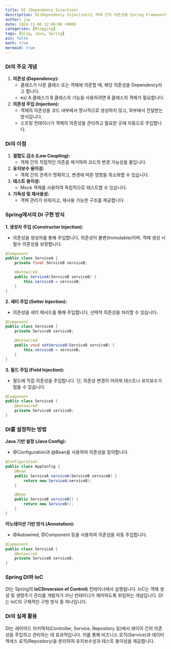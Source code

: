 ```yaml
---
title: DI (Dependency Injection)
description: DI(Dependency Injection)는 객체 간의 의존성을 Spring Framework가 관리하여 객체 생성 및 의존성 주입을 처리하는 디자인 패턴입니다. DI는 Spring의 핵심 개념 중 하나로, 코드의 결합도를 낮추고 유연성과 테스트 가능성을 높입니다.
author: jay
date: 2024-12-06 12:00:00 +0800
categories: [Blogging]
tags: [blog, Java, Spring]
pin: false
math: true
mermaid: true
---
```


### DI의 주요 개념

1. **의존성 (Dependency):**
   * 클래스가 다른 클래스 또는 객체에 의존할 때, 해당 의존성을 Dependency라고 합니다.
   * ex) A 클래스가 B 클래스의 기능을 사용하려면 B 클래스의 객체가 필요합니다.
2. **의존성 주입 (Injection):**
   * 객체의 의존성을 코드 내부에서 명시적으로 생성하지 않고, 외부에서 전달받는 방식입니다.
   * 스프링 컨테이너가 객체의 의존성을 관리하고 필요한 곳에 자동으로 주입합니다.

### DI의 이점

1. **결합도 감소 (Low Coupling):**
   * 객체 간의 직접적인 의존을 제거하여 코드의 변경 가능성을 줄입니다.
2. **유지보수 용이성:**
   * 객체 간의 관계가 명확하고, 변경에 따른 영향을 최소화할 수 있습니다.
3. **테스트 용이성:**
   * Mock 객체를 사용하여 독립적으로 테스트할 수 있습니다.
4. **가독성 및 재사용성:**
   * 객체 관리가 쉬워지고, 재사용 가능한 구조를 제공합니다.

### Spring에서의 DI 구현 방식

**1. 생성자 주입 (Constructor Injection):**

* 의존성을 생성자를 통해 주입합니다, 의존성이 불변(Immutable)이며, 객체 생성 시 필수 의존성을 보장합니다.

```java
@Component
public class ServiceA {
    private final ServiceB serviceB;

    @Autowired
    public ServiceA(ServiceB serviceB) {
        this.serviceB = serviceB;
    }
}
```

**2. 세터 주입 (Setter Injection):**

* 의존성을 세터 메서드를 통해 주입합니다, 선택적 의존성을 처리할 수 있습니다.

```java
@Component
public class ServiceA {
    private ServiceB serviceB;

    @Autowired
    public void setServiceB(ServiceB serviceB) {
        this.serviceB = serviceB;
    }
}
```

**3. 필드 주입 (Field Injection):**

* 필드에 직접 의존성을 주입합니다. 단, 의존성 변경이 어려워 테스트나 유지보수가 힘들 수 있습니다.

```java
@Component
public class ServiceA {
    @Autowired
    private ServiceB serviceB;
}
```

### DI를 설정하는 방법
**Java 기반 설정 (Java Config):**
* @Configuration과 @Bean을 사용하여 의존성을 정의합니다.
```java
@Configuration
public class AppConfig {
    @Bean
    public ServiceA serviceA(ServiceB serviceB) {
        return new ServiceA(serviceB);
    }

    @Bean
    public ServiceB serviceB() {
        return new ServiceB();
    }
}
```

**어노테이션 기반 방식 (Annotation):**
* @Autowired, @Component 등을 사용하여 의존성을 자동 주입합니다.
```java
@Component
public class ServiceA {
    @Autowired
    private ServiceB serviceB;
}
```

### Spring DI와 IoC

DI는 Spring의 **IoC(Inversion of Control)** 컨테이너에서 실행됩니다. IoC는 객체 생성 및 생명주기 관리를 개발자가 아닌 컨테이너가 제어하도록 위임하는 개념입니다. DI는 IoC의 구체적인 구현 방식 중 하나입니다.

### DI의 실제 활용

DI는 레이어드 아키텍처(Controller, Service, Repository 등)에서 레이어 간의 의존성을 주입하고 관리하는 데 효과적입니다. 이를 통해 비즈니스 로직(Service)과 데이터 액세스 로직(Repository)을 분리하여 유지보수성과 테스트 용이성을 제공합니다.